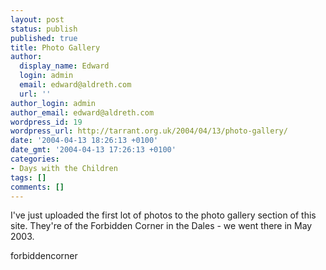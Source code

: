 ```yaml
---
layout: post
status: publish
published: true
title: Photo Gallery
author:
  display_name: Edward
  login: admin
  email: edward@aldreth.com
  url: ''
author_login: admin
author_email: edward@aldreth.com
wordpress_id: 19
wordpress_url: http://tarrant.org.uk/2004/04/13/photo-gallery/
date: '2004-04-13 18:26:13 +0100'
date_gmt: '2004-04-13 17:26:13 +0100'
categories:
- Days with the Children
tags: []
comments: []
---
```


I\'ve just uploaded the first lot of photos to the photo gallery section
of this site. They\'re of the Forbidden Corner in the Dales - we went
there in May 2003.

<wpg2>forbiddencorner</wpg2>

